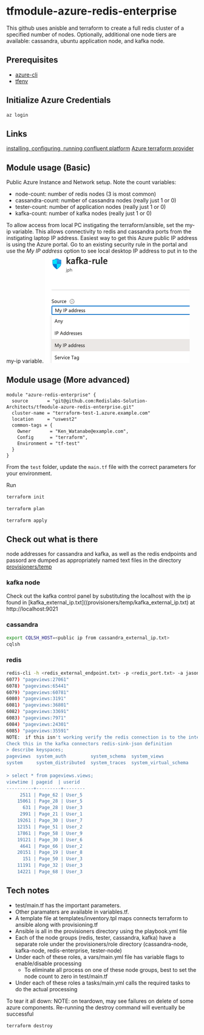 # tfmodule-azure-redis-enterprise

This github uses anisble and terraform to create a full redis cluster of a specified number of nodes.  Optionally, additional one node tiers are available:  cassandra, ubuntu application node, and kafka node.

## Prerequisites 

* [azure-cli](https://docs.microsoft.com/en-us/cli/azure/install-azure-cli-apt?view=azure-cli-latest)
* [tfenv](https://github.com/tfutils/tfenv)

## Initialize Azure Credentials

```BASH
az login
```

## Links
[installing, configuring, running confluent platform](https://docs.confluent.io/platform/current/installation/installing_cp/deb-ubuntu.html)
[Azure terraform provider](https://github.com/hashicorp/terraform-provider-azurerm)

## Module usage (Basic)

Public Azure Instance and Network setup.  Note the count variables:

* node-count:       number of redis nodes (3 is most common)
* cassandra-count:  number of cassandra nodes (really just 1 or 0)
* tester-count:     number of application nodes (really just 1 or 0)
* kafka-count:      number of kafka nodes (really just 1 or 0)

To allow access from local PC instigating the terraform/ansible, set the my-ip variable.  This allows connectivity to redis and cassandra ports from the instigating laptop IP address.  Easiest way to get this Azure public IP address is using the Azure portal.  Go to an existing security rule in the portal and use the *My IP address* option to see local desktop IP address to put in to the my-ip variable.
![myip](images/MyIPAddress.png)

## Module usage (More advanced)

```
module "azure-redis-enterprise" {
  source       = "git@github.com:Redislabs-Solution-Architects/tfmodule-azure-redis-enterprise.git"
  cluster-name = "terraform-test-1.azure.example.com"
  location     = "uswest2"
  common-tags = {
    Owner       = "Ken_Watanabe@example.com",
    Config      = "terraform",
    Environment = "tf-test"
  }
}

```

From the `test` folder, update the `main.tf` file with the correct parameters for your environment.

Run
```bash
terraform init
```

```bash
terraform plan
```

```bash
terraform apply
```

## Check out what is there

node addresses for cassandra and kafka, as well as the redis endpoints and passord are dumped as appropriately named text files in the directory [provisioners/temp](provisioners/temp)
### kafka node
Check out the kafka control panel by substituting the localhost with the ip found in [kafka_external_ip.txt]((provisioners/temp/kafka_external_ip.txt) at http://localhost:9021
### cassandra
```bash
export CQLSH_HOST=<public ip from cassandra_external_ip.txt>
cqlsh
```

### redis
```bash
redis-cli -h <redis_external_endpoint.txt> -p <redis_port.txt> -a jasonrocks
6077) "pageviews:27061"
6078) "pageviews:65441"
6079) "pageviews:60781"
6080) "pageviews:3191"
6081) "pageviews:36801"
6082) "pageviews:33691"
6083) "pageviews:7971"
6084) "pageviews:24301"
6085) "pageviews:35591"
NOTE:  if this isn't working verify the redis connection is to the internal connection point in the kafka interface as sometimes the connection points can be reversed
Check this in the kafka connectors redis-sink-json definition
> describe keyspaces;
pageviews  system_auth         system_schema  system_views
system     system_distributed  system_traces  system_virtual_schema

> select * from pageviews.views;
viewtime | pageid  | userid
----------+---------+--------
     2511 | Page_62 | User_5
    15061 | Page_28 | User_5
      631 | Page_28 | User_3
     2991 | Page_21 | User_1
    19261 | Page_30 | User_7
    12151 | Page_51 | User_2
    17861 | Page_58 | User_9
    19121 | Page_30 | User_6
     4641 | Page_66 | User_2
    20151 | Page_19 | User_8
      151 | Page_50 | User_3
    11191 | Page_32 | User_3
    14221 | Page_68 | User_3
```
## Tech notes
* test/main.tf has the important parameters.  
* Other paramaters are available in variables.tf.
* A template file at templates/inventory.tpl maps connects terraform to ansible along with provisioning.tf
* Ansible is all in the provisioners directory using the playbook.yml file
* Each of the node groups (redis, tester, cassandra, kafka) have a separate role under the provisioners/role directory (cassandra-node, kafka-node, redis-enterprise, tester-node)
* Under each of these roles, a vars/main.yml file has variable flags to enable/disable processing
  * To eliminate all process on one of these node groups, best to set the node count to zero in test/main.tf
* Under each of these roles  a tasks/main.yml calls the required tasks to do the actual processing

To tear it all down:
NOTE:  on teardown, may see failures on delete of some azure components.  Re-running the destroy command will eventually be successful
```bash
terraform destroy
```
